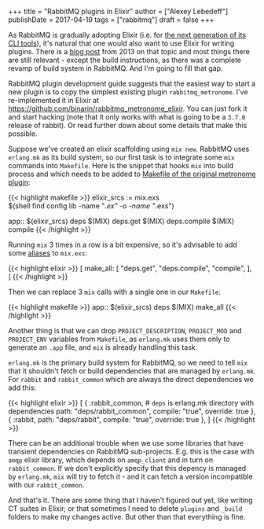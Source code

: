 +++
title = "RabbitMQ plugins in Elixir"
author = ["Alexey Lebedeff"]
publishDate = 2017-04-19
tags = ["rabbitmq"]
draft = false
+++

As RabbitMQ is gradually adopting Elixir (i.e. for [the next
generation of its CLI tools](https://github.com/rabbitmq/rabbitmq-cli)), it's natural that one would also want
to use Elixir for writing plugins. There is a [blog post](https://www.rabbitmq.com/blog/2013/06/03/using-elixir-to-write-rabbitmq-plugins/) from 2013
on that topic and most things there are still relevant - except the
build instructions, as there was a complete revamp of build system
in RabbitMQ. And I'm going to fill that gap.

<!--more-->

RabbitMQ plugin development guide suggests that the easiest way to
start a new plugin is to copy the simplest existing plugin
`rabbitmq_metronome`. I've re-implemented it in Elixir at
<https://github.com/binarin/rabbitmq_metronome_elixir>. You can just
fork it and start hacking (note that it only works with what is
going to be a `3.7.0` release of rabbit). Or read further down
about some details that make this possible.

Suppose we've created an elixir scaffolding using `mix
   new`. RabbitMQ uses `erlang.mk` as its build system, so our first
task is to integrate some `mix` commands into `Makefile`. Here is
the snippet that hooks `mix` into build process and which needs to
be added to [Makefile of the original metronome plugin](https://github.com/rabbitmq/rabbitmq-metronome/blob/master/Makefile):

{{< highlight makefile >}}
elixir_srcs := mix.exs \
               $(shell find config lib -name "*.ex" -o -name "*.exs")

app:: $(elixir_srcs) deps
     $(MIX) deps.get
     $(MIX) deps.compile
     $(MIX) compile
{{< /highlight >}}

Running `mix` 3 times in a row is a bit expensive, so it's
advisable to add some [aliases](https://hexdocs.pm/mix/Mix.html#module-aliases) to `mix.exs`:

{{< highlight elixir >}}
[
  make_all: [
    "deps.get",
    "deps.compile",
    "compile",
  ],
]
{{< /highlight >}}

Then we can replace 3 `mix` calls with a single one in our `Makefile`:

{{< highlight makefile >}}
app:: $(elixir_srcs) deps
     $(MIX) make_all
{{< /highlight >}}

Another thing is that we can drop `PROJECT_DESCRIPTION`,
`PROJECT_MOD` and `PROJECT_ENV` variables from `Makefile`, as
`erlang.mk` uses them only to generate an `.app` file, and `mix` is
already handling this task.

`erlang.mk` is the primary build system for RabbitMQ, so we need to
tell `mix` that it shouldn't fetch or build dependencies that are
managed by `erlang.mk`. For `rabbit` and `rabbit_common`
which are always the direct dependencies we add this:

{{< highlight elixir >}}
[
  {
    :rabbit_common,
    # `deps` is erlang.mk directory with dependencies
    path: "deps/rabbit_common",
    compile: "true",
    override: true
  },
  {
    :rabbit,
    path: "deps/rabbit",
    compile: "true",
    override: true
  },
]
{{< /highlight >}}

There can be an additional trouble when we use some libraries that
have transient dependencies on RabbitMQ sub-projects. E.g. this is
the case with `amqp` elixir library, which depends on `amqp_client`
and in turn on `rabbit_common`. If we don't explicitly specify that
this depency is managed by `erlang.mk`, `mix` will try to fetch
it - and it can fetch a version incompatible with our
`rabbit_common`.

And that's it. There are some thing that I haven't figured out yet,
like writing CT suites in Elixir; or that sometimes I need to
delete `plugins` and `_build` folders to make my
changes active. But other than that everything is fine.
